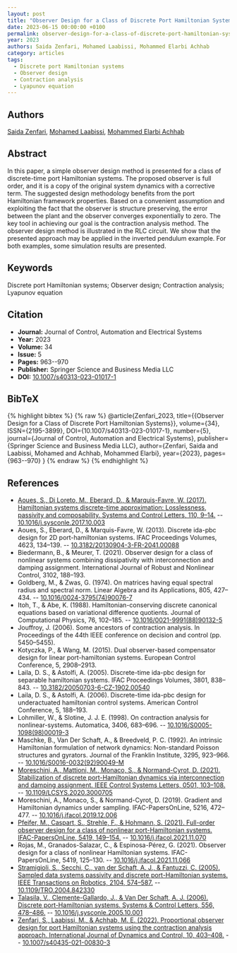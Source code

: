 ```yaml
---
layout: post
title: "Observer Design for a Class of Discrete Port Hamiltonian Systems"
date: 2023-06-15 00:00:00 +0100
permalink: observer-design-for-a-class-of-discrete-port-hamiltonian-systems
year: 2023
authors: Saida Zenfari, Mohamed Laabissi, Mohammed Elarbi Achhab
category: articles
tags:
  - Discrete port Hamiltonian systems
  - Observer design
  - Contraction analysis
  - Lyapunov equation
---
```

 
## Authors
[Saida Zenfari](authors/saida-zenfari), [Mohamed Laabissi](authors/mohamed-laabissi), [Mohammed Elarbi Achhab](authors/mohammed-elarbi-achhab)
 
## Abstract
In this paper, a simple observer design method is presented for a class of discrete-time port Hamiltonian systems. The proposed observer is full order, and it is a copy of the original system dynamics with a corrective term. The suggested design methodology benefits from the port Hamiltonian framework properties. Based on a convenient assumption and exploiting the fact that the observer is structure preserving, the error between the plant and the observer converges exponentially to zero. The key tool in achieving our goal is the contraction analysis method. The observer design method is illustrated in the RLC circuit. We show that the presented approach may be applied in the inverted pendulum example. For both examples, some simulation results are presented.
 
## Keywords
Discrete port Hamiltonian systems; Observer design; Contraction analysis; Lyapunov equation
 
## Citation
- **Journal:** Journal of Control, Automation and Electrical Systems
- **Year:** 2023
- **Volume:** 34
- **Issue:** 5
- **Pages:** 963--970
- **Publisher:** Springer Science and Business Media LLC
- **DOI:** [10.1007/s40313-023-01017-1](https://doi.org/10.1007/s40313-023-01017-1)
 
## BibTeX
{% highlight bibtex %}
{% raw %}
@article{Zenfari_2023,
  title={{Observer Design for a Class of Discrete Port Hamiltonian Systems}},
  volume={34},
  ISSN={2195-3899},
  DOI={10.1007/s40313-023-01017-1},
  number={5},
  journal={Journal of Control, Automation and Electrical Systems},
  publisher={Springer Science and Business Media LLC},
  author={Zenfari, Saida and Laabissi, Mohamed and Achhab, Mohammed Elarbi},
  year={2023},
  pages={963--970}
}
{% endraw %}
{% endhighlight %}
 
## References
- [Aoues, S., Di Loreto, M., Eberard, D., & Marquis-Favre, W. (2017). Hamiltonian systems discrete-time approximation: Losslessness, passivity and composability. Systems and Control Letters, 110, 9–14.](hamiltonian-systems-discrete-time-approximation-losslessness-passivity-and-composability) -- [10.1016/j.sysconle.2017.10.003](https://doi.org/10.1016/j.sysconle.2017.10.003)
- Aoues, S., Eberard, D., & Marquis-Favre, W. (2013). Discrete ida-pbc design for 2D port-hamiltonian systems. IFAC Proceedings Volumes, 4623, 134–139. -- [10.3182/20130904-3-FR-2041.00088](https://doi.org/10.3182/20130904-3-FR-2041.00088)
- Biedermann, B., & Meurer, T. (2021). Observer design for a class of nonlinear systems combining dissipativity with interconnection and damping assignment. International Journal of Robust and Nonlinear Control, 3102, 188–193.
- Goldberg, M., & Zwas, G. (1974). On matrices having equal spectral radius and spectral norm. Linear Algebra and its Applications, 805, 427–434. -- [10.1016/0024-3795(74)90076-7](https://doi.org/10.1016/0024-3795(74)90076-7)
- Itoh, T., & Abe, K. (1988). Hamiltonian-conserving discrete canonical equations based on variational difference quotients. Journal of Computational Physics, 76, 102–185. -- [10.1016/0021-9991(88)90132-5](https://doi.org/10.1016/0021-9991(88)90132-5)
- Jouffroy, J. (2006). Some ancestors of contraction analysis. In Proceedings of the 44th IEEE conference on decision and control (pp. 5450–5455).
- Kotyczka, P., & Wang, M. (2015). Dual observer-based compensator design for linear port-hamiltonian systems. European Control Conference, 5, 2908–2913.
- Laila, D. S., & Astolfi, A. (2005). Discrete-time ida-pbc design for separable hamiltonian systems. IFAC Proceedings Volumes, 3801, 838–843. -- [10.3182/20050703-6-CZ-1902.00540](https://doi.org/10.3182/20050703-6-CZ-1902.00540)
- Laila, D. S., & Astolfi, A. (2006). Discrete-time ida-pbc design for underactuated hamiltonian control systems. American Control Conference, 5, 188–193.
- Lohmiller, W., & Slotine, J. J. E. (1998). On contraction analysis for nonlinear-systems. Automatica, 3406, 683–696. -- [10.1016/S0005-1098(98)00019-3](https://doi.org/10.1016/S0005-1098(98)00019-3)
- Maschke, B., Van Der Schaft, A., & Breedveld, P. C. (1992). An intrinsic Hamiltonian formulation of network dynamics: Non-standard Poisson structures and gyrators. Journal of the Franklin Institute, 3295, 923–966. -- [10.1016/S0016-0032(92)90049-M](https://doi.org/10.1016/S0016-0032(92)90049-M)
- [Moreschini, A., Mattioni, M., Monaco, S., & Normand-Cyrot, D. (2021). Stabilization of discrete port-Hamiltonian dynamics via interconnection and damping assignment. IEEE Control Systems Letters, 0501, 103–108.](stabilization-of-discrete-port-hamiltonian-dynamics-via-interconnection-and-damping-assignment) -- [10.1109/LCSYS.2020.3000705](https://doi.org/10.1109/LCSYS.2020.3000705)
- Moreschini, A., Monaco, S., & Normand-Cyrot, D. (2019). Gradient and Hamiltonian dynamics under sampling. IFAC-PapersOnLine, 5216, 472–477. -- [10.1016/j.ifacol.2019.12.006](https://doi.org/10.1016/j.ifacol.2019.12.006)
- [Pfeifer, M., Caspart, S., Strehle, F., & Hohmann, S. (2021). Full-order observer design for a class of nonlinear port-Hamiltonian systems. IFAC-PapersOnLine, 5419, 149–154.](full-order-observer-design-for-a-class-of-nonlinear-port-hamiltonian-systems) -- [10.1016/j.ifacol.2021.11.070](https://doi.org/10.1016/j.ifacol.2021.11.070)
- Rojas, M., Granados-Salazar, C., & Espinosa-Pérez, G. (2021). Observer design for a class of nonlinear Hamiltonian systems. IFAC-PapersOnLine, 5419, 125–130. -- [10.1016/j.ifacol.2021.11.066](https://doi.org/10.1016/j.ifacol.2021.11.066)
- [Stramigioli, S., Secchi, C., van der Schaft, A. J., & Fantuzzi, C. (2005). Sampled data systems passivity and discrete port-Hamiltonian systems. IEEE Transactions on Robotics, 2104, 574–587.](sampled-data-systems-passivity-and-discrete-port-hamiltonian-systems) -- [10.1109/TRO.2004.842330](https://doi.org/10.1109/TRO.2004.842330)
- [Talasila, V., Clemente-Gallardo, J., & Van Der Schaft, A. J. (2006). Discrete port-Hamiltonian systems. Systems & Control Letters, 556, 478–486.](discrete-port-hamiltonian-systems) -- [10.1016/j.sysconle.2005.10.001](https://doi.org/10.1016/j.sysconle.2005.10.001)
- [Zenfari, S., Laabissi, M., & Achhab, M. E. (2022). Proportional observer design for port Hamiltonian systems using the contraction analysis approach. International Journal of Dynamics and Control, 10, 403–408.](proportional-observer-design-for-port-hamiltonian-systems-using-the-contraction-analysis-approach) -- [10.1007/s40435-021-00830-3](https://doi.org/10.1007/s40435-021-00830-3)


